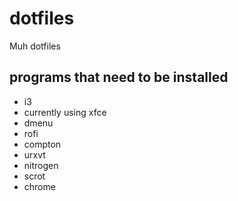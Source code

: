 # dotfiles
Muh dotfiles


## programs that need to be installed
- i3
- currently using xfce
- dmenu
- rofi
- compton
- urxvt
- nitrogen
- scrot
- chrome